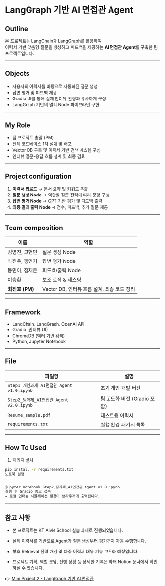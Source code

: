 # LangGraph 기반 AI 면접관 Agent

## Outline
본 프로젝트는 LangChain과 LangGraph를 활용하여  
이력서 기반 맞춤형 질문을 생성하고 피드백을 제공하는 **AI 면접관 Agent**를 구축한 팀 프로젝트입니다.

---

## Objects
- 사용자의 이력서를 바탕으로 자동화된 질문 생성
- 답변 평가 및 피드백 제공
- Gradio UI를 통해 실제 인터뷰 환경과 유사하게 구성
- LangGraph 기반의 멀티 Node 파이프라인 구현

---

## My Role
- 팀 프로젝트 총괄 (PM)  
- 전체 코드베이스 1차 설계 및 배포  
- Vector DB 구축 및 이력서 기반 검색 시스템 구성
- 인터뷰 질문-응답 흐름 설계 및 최종 검토

---

## Project configuration
1. **이력서 업로드** → 문서 요약 및 키워드 추출
2. **질문 생성 Node** → 역할별 질문 전략에 따라 문항 구성
3. **답변 평가 Node** → GPT 기반 평가 및 피드백 출력
4. **최종 결과 출력 Node** → 점수, 피드백, 추가 질문 제공

---

## Team composition
| 이름 | 역할 |
|------|------|
| 김영진, 고현민 | 질문 생성 Node |
| 박진우, 정민기 | 답변 평가 Node |
| 동민아, 정재은 | 피드백/출력 Node |
| 이승환 | 보조 로직 & 테스팅 |
| **최진호 (PM)** | Vector DB, 인터뷰 흐름 설계, 최종 코드 정리 |

---

## Framework

- LangChain, LangGraph, OpenAI API
- Gradio (인터뷰 UI)
- ChromaDB (벡터 기반 검색)
- Python, Jupyter Notebook

---

## File

| 파일명 | 설명 |
|--------|------|
| `Step1_개인과제_AI면접관 Agent v1.0.ipynb` | 초기 개인 개발 버전 |
| `Step2_팀과제_AI면접관 Agent v2.0.ipynb` | 팀 고도화 버전 (Gradio 포함) |
| `Resume_sample.pdf` | 테스트용 이력서 |
| `requirements.txt` | 실행 환경 패키지 목록 |

---

## How To Used

1. 패키지 설치
```bash
pip install -r requirements.txt
노트북 실행
```
```bash

jupyter notebook Step2_팀과제_AI면접관 Agent v2.0.ipynb
실행 후 Gradio 링크 접속
→ 로컬 인터뷰 시뮬레이션 환경이 브라우저에 출력됩니다.
```
---

## 참고 사항

- 본 프로젝트는 KT Aivle School 실습 과제로 진행되었습니다.
- 실제 이력서를 기반으로 Agent가 질문 생성부터 평가까지 자동 수행합니다.
- 향후 Retrieval 전략 개선 및 다중 이력서 대응 기능 고도화 예정입니다.
  
- 프로젝트 기획, 역할 분담, 진행 상황 등 상세한 기록은 아래 Notion 문서에서 확인하실 수 있습니다.

👉 [Mini Project 2 - LangGraph 기반 AI 면접관](https://www.notion.so/Mini-Project2-1ecc91955b3d808584b4f0b8f75441c0)
